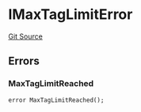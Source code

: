 # IMaxTagLimitError
[Git Source](https://github.com/thrackle-io/aquifi-rules-v1/blob/06b5ee57ef76bd8520d1cb281fa59f1af36b76f1/src/common/IErrors.sol)


## Errors
### MaxTagLimitReached

```solidity
error MaxTagLimitReached();
```

